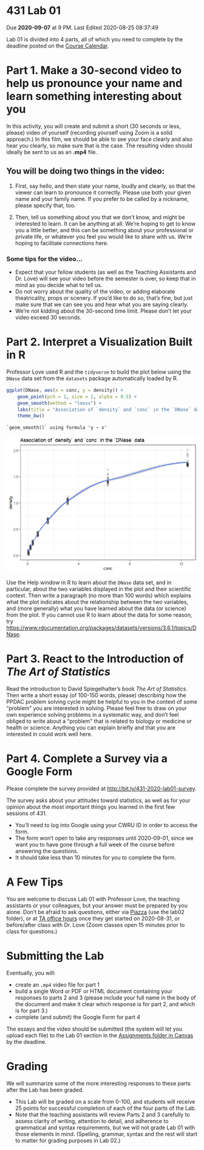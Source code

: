 431 Lab 01
================
Due **2020-09-07** at 9 PM. Last Edited 2020-08-25 08:37:49

Lab 01 is divided into 4 parts, all of which you need to complete by the
deadline posted on the [Course
Calendar](https://thomaselove.github.io/431/calendar.html).

# Part 1. Make a 30-second video to help us pronounce your name and learn something interesting about you

In this activity, you will create and submit a short (30 seconds or
less, please) video of yourself (recording yourself using Zoom is a
solid approach.) In this film, we should be able to see your face
clearly and also hear you clearly, so make sure that is the case. The
resulting video should ideally be sent to us as an **.mp4** file.

## You will be doing two things in the video:

1.  First, say hello, and then state your name, loudly and clearly, so
    that the viewer can learn to pronounce it correctly. Please use both
    your given name and your family name. If you prefer to be called by
    a nickname, please specify that, too.

2.  Then, tell us something about you that we don’t know, and might be
    interested to learn. It can be anything at all. We’re hoping to get
    to know you a little better, and this can be something about your
    professional or private life, or whatever you feel you would like to
    share with us. We’re hoping to facilitate connections here.

### Some tips for the video…

  - Expect that your fellow students (as well as the Teaching Assistants
    and Dr. Love) will see your video before the semester is over, so
    keep that in mind as you decide what to tell us.
  - Do not worry about the quality of the video, or adding elaborate
    theatricality, props or scenery. If you’d like to do so, that’s
    fine, but just make sure that we can see you and hear what you are
    saying clearly.
  - We’re not kidding about the 30-second time limit. Please don’t let
    your video exceed 30 seconds.

# Part 2. Interpret a Visualization Built in R

Professor Love used R and the `tidyverse` to build the plot below using
the `DNase` data set from the `datasets` package automatically loaded by
R.

``` r
ggplot(DNase, aes(x = conc, y = density)) +
    geom_point(pch = 1, size = 2, alpha = 0.5) +
    geom_smooth(method = "loess") +
    labs(title = "Association of `density` and `conc` in the `DNase` data") +
    theme_bw()
```

    `geom_smooth()` using formula 'y ~ x'

![](lab01_files/figure-gfm/unnamed-chunk-1-1.png)<!-- -->

Use the Help window in R to learn about the `DNase` data set, and in
particular, about the two variables displayed in the plot and their
scientific context. Then write a paragraph (no more than 100 words)
which explains what the plot indicates about the relationship between
the two variables, and (more generally) what you have learned about the
data (or science) from the plot. If you cannot use R to learn about the
data for some reason, try
<https://www.rdocumentation.org/packages/datasets/versions/3.6.1/topics/DNase>.

# Part 3. React to the Introduction of *The Art of Statistics*

Read the introduction to David Spiegelhalter’s book *The Art of
Statistics*. Then write a short essay (of 100-150 words, please)
describing how the PPDAC problem solving cycle might be helpful to you
in the context of some “problem” you are interested in solving. Please
feel free to draw on your own experience solving problems in a
systematic way, and don’t feel obliged to write about a “problem” that
is related to biology or medicine or health or science. Anything you can
explain briefly and that you are interested in could work well here.

# Part 4. Complete a Survey via a Google Form

Please complete the survey provided at
<http://bit.ly/431-2020-lab01-survey>.

The survey asks about your attitudes toward statistics, as well as for
your opinion about the most important things you learned in the first
few sessions of 431.

  - You’ll need to log into Google using your CWRU ID in order to access
    the form.
  - The form won’t open to take any responses until 2020-09-01, since we
    want you to have gone through a full week of the course before
    answering the questions.
  - It should take less than 10 minutes for you to complete the form.

# A Few Tips

You are welcome to discuss Lab 01 with Professor Love, the teaching
assistants or your colleagues, but your answer must be prepared by you
alone. Don’t be afraid to ask questions, either via
[Piazza](https://piazza.com/case/fall2020/pqhs431) (use the lab02
folder), or at [TA office
hours](https://thomaselove.github.io/431/contact.html) once they get
started on 2020-08-31, or before/after class with Dr. Love (Zoom classes
open 15 minutes prior to class for questions.)

# Submitting the Lab

Eventually, you will:

  - create an `.mp4` video file for part 1
  - build a single Word or PDF or HTML document containing your
    responses to parts 2 and 3 (please include your full name in the
    body of the document and make it clear which response is for part 2,
    and which is for part 3.)
  - complete (and submit) the Google Form for part 4

The essays and the video should be submitted (the system will let you
upload each file) to the Lab 01 section in the [Assignments folder in
Canvas](http://canvas.case.edu) by the deadline.

# Grading

We will summarize some of the more interesting responses to these parts
after the Lab has been graded.

  - This Lab will be graded on a scale from 0-100, and students will
    receive 25 points for successful completion of each of the four
    parts of the Lab.
  - Note that the teaching assistants will review Parts 2 and 3
    carefully to assess clarity of writing, attention to detail, and
    adherence to grammatical and syntax requirements, but we will not
    grade Lab 01 with those elements in mind. (Spelling, grammar, syntax
    and the rest will start to matter for grading purposes in Lab 02.)
